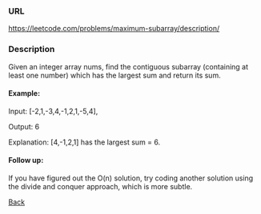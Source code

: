 ### URL

https://leetcode.com/problems/maximum-subarray/description/

### Description


Given an integer array nums, find the contiguous subarray (containing at least one number) which has the largest sum and return its sum.

#### Example:

Input: [-2,1,-3,4,-1,2,1,-5,4],

Output: 6

Explanation: [4,-1,2,1] has the largest sum = 6.

#### Follow up:

If you have figured out the O(n) solution, try coding another solution using the divide and conquer approach, which is more subtle.


[Back](readme.md)